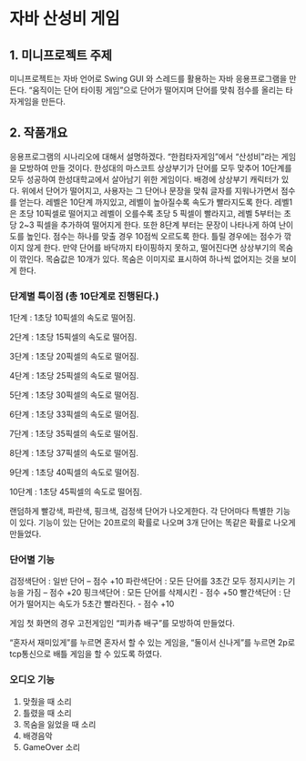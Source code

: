# 자바 산성비 게임

## 1. 미니프로젝트 주제 

미니프로젝트는 자바 언어로 Swing GUI 와 스레드를 활용하는 자바 응용프로그램을 만든다.
“움직이는 단어 타이핑 게임”으로 단어가 떨어지며 단어를 맞춰 점수를 올리는 타자게임을 만든다. 

## 2. 작품개요

 응용프로그램의 시나리오에 대해서 설명하겠다. “한컴타자게임”에서 “산성비”라는 게임을 모방하여 만들 것이다. 한성대의 마스코트 상상부기가 단어를 모두 맞추어 10단계를 모두 성공하여 한성대학교에서 살아남기 위한 게임이다. 배경에 상상부기 캐릭터가 있다. 
 위에서 단어가 떨어지고, 사용자는 그 단어나 문장을 맞춰 글자를 지워나가면서 점수를 얻는다. 레벨은 10단계 까지있고, 레벨이 높아질수록 속도가 빨라지도록 한다. 레벨1은 초당 10픽셀로 떨어지고 레벨이 오를수록 초당 5 픽셀이 빨라지고, 레벨 5부터는 초당 2~3 픽셀을 추가하여 떨어지게 한다. 
또한 8단계 부터는 문장이 나타나게 하여 난이도를 높인다. 점수는 하나를 맞출 경우 10점씩 오르도록 한다. 틀릴 경우에는 점수가 깎이지 않게 한다. 만약 단어를 바닥까지 타이핑하지 못하고, 떨어진다면 상상부기의 목숨이 깎인다. 목숨값은 10개가 있다. 목숨은 이미지로 표시하여 하나씩 없어지는 것을 보이게 한다. 

### 단계별 특이점 (총 10단계로 진행된다.)

 1단계 : 1초당 10픽셀의 속도로 떨어짐.
 
 2단계 : 1초당 15픽셀의 속도로 떨어짐.
 
 3단계 : 1초당 20픽셀의 속도로 떨어짐. 
 
 4단계 : 1초당 25픽셀의 속도로 떨어짐. 
 
 5단계 : 1초당 30픽셀의 속도로 떨어짐. 
 
 6단계 : 1초당 33픽셀의 속도로 떨어짐. 
 
 7단계 : 1초당 35픽셀의 속도로 떨어짐. 
 
 8단계 : 1초당 37픽셀의 속도로 떨어짐.
 
 9단계 : 1초당 40픽셀의 속도로 떨어짐.
 
10단계 : 1초당 45픽셀의 속도로 떨어짐.

  랜덤하게 빨강색, 파란색, 핑크색, 검정색 단어가 나오게한다. 각 단어마다 특별한 기능이 있다. 
기능이 있는 단어는 20프로의 확률로 나오며 3개 단어는 똑같은 확률로 나오게 만들었다.  

 ### 단어별 기능 
 
 검정색단어 : 일반 단어 – 점수 +10 
 파란색단어 : 모든 단어를 3초간 모두 정지시키는 기능을 가짐 – 점수 +20
 핑크색단어 : 모든 단어를 삭제시킨 - 점수 +50
 빨간색단어 : 단어가 떨어지는 속도가 5초간 빨라진다. - 점수 +10 
 
 
  게임 첫 화면의 경우 고전게임인 “피카츄 배구”를 모방하여 만들었다.   
  
 “혼자서 재미있게”를 누르면 혼자서 할 수 있는 게임을, 
 “둘이서 신나게”를 누르면 2p로 tcp통신으로 배틀 게임을 할 수 있도록 하였다.
 
 ###  오디오 기능
 
1) 맞췄을 때 소리
2) 틀렸을 때 소리
3) 목숨을 잃었을 때 소리
3) 배경음악 
4) GameOver 소리


 

